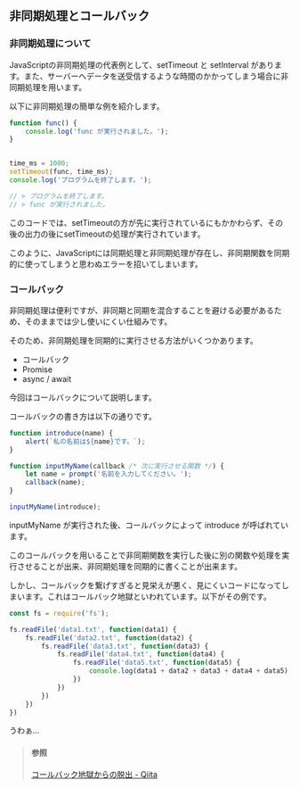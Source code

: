 ## 非同期処理とコールバック

### 非同期処理について

JavaScriptの非同期処理の代表例として、setTimeout と setInterval があります。また、サーバーへデータを送受信するような時間のかかってしまう場合に非同期処理を用います。

以下に非同期処理の簡単な例を紹介します。

```javascript
function func() {
    console.log('func が実行されました。');
}


time_ms = 1000;
setTimeout(func, time_ms);
console.log('プログラムを終了します。');

// > プログラムを終了します。
// > func が実行されました。
```
このコードでは、setTimeoutの方が先に実行されているにもかかわらず、その後の出力の後にsetTimeoutの処理が実行されています。

このように、JavaScriptには同期処理と非同期処理が存在し、非同期関数を同期的に使ってしまうと思わぬエラーを招いてしまいます。

### コールバック

非同期処理は便利ですが、非同期と同期を混合することを避ける必要があるため、そのままでは少し使いにくい仕組みです。

そのため、非同期処理を同期的に実行させる方法がいくつかあります。

- コールバック
- Promise
- async / await

今回はコールバックについて説明します。

コールバックの書き方は以下の通りです。

```javascript
function introduce(name) {
    alert(`私の名前は${name}です。`);
}

function inputMyName(callback /* 次に実行させる関数 */) {
    let name = prompt('名前を入力してください。');
    callback(name);
}

inputMyName(introduce);
```

inputMyName が実行された後、コールバックによって introduce が呼ばれています。

このコールバックを用いることで非同期関数を実行した後に別の関数や処理を実行させることが出来、非同期処理を同期的に書くことが出来ます。

しかし、コールバックを繋げすぎると見栄えが悪く、見にくいコードになってしまいます。これはコールバック地獄といわれています。以下がその例です。

```javascript
const fs = require('fs');

fs.readFile('data1.txt', function(data1) {
    fs.readFile('data2.txt', function(data2) {
        fs.readFile('data3.txt', function(data3) {
            fs.readFile('data4.txt', function(data4) {
                fs.readFile('data5.txt', function(data5) {
                    console.log(data1 + data2 + data3 + data4 + data5);
                })
            })
        })
    })
})
```

うわぁ...

> #### 参照
> [コールバック地獄からの脱出 - Qiita](https://qiita.com/umeko2015/items/2fdb2785eac8f4117f23)